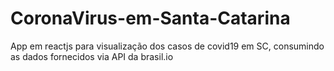 # CoronaVirus-em-Santa-Catarina
App em reactjs para visualização dos casos de covid19 em SC, consumindo as dados fornecidos via API da brasil.io
